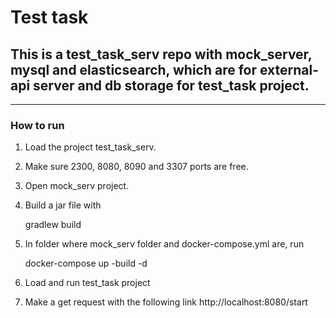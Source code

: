 # Test task
## This is a test_task_serv repo with mock_server, mysql and elasticsearch, which are for external-api server and db storage for test_task project.

------------

### How to run
1. Load the project test_task_serv.
2. Make sure 2300, 8080, 8090 and 3307 ports are free.
3. Open mock_serv project.
4. Build a jar file with 

    gradlew build

5. In folder where mock_serv folder and docker-compose.yml are, run 

    docker-compose up -build -d

6. Load and run test_task project
7. Make a get request with the following link http://localhost:8080/start
